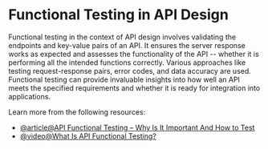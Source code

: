 # Functional Testing in API Design

Functional testing in the context of API design involves validating the endpoints and key-value pairs of an API. It ensures the server response works as expected and assesses the functionality of the API -- whether it is performing all the intended functions correctly. Various approaches like testing request-response pairs, error codes, and data accuracy are used. Functional testing can provide invaluable insights into how well an API meets the specified requirements and whether it is ready for integration into applications.

Learn more from the following resources:

- [@article@API Functional Testing – Why Is It Important And How to Test](https://testsigma.com/blog/api-functional-testing/)
- [@video@What Is API Functional Testing?](https://www.youtube.com/watch?v=CvJHDKMWofk)